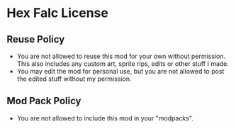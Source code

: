 # Hex Falc License 

## Reuse Policy
- You are not allowed to reuse this mod for your own without permission.
This also includes any custom art, sprite rips, edits or other stuff I made.
- You may edit the mod for personal use, but you are not allowed to post the edited stuff without my permission.

## Mod Pack Policy 
- You are not allowed to include this mod in your "modpacks".
